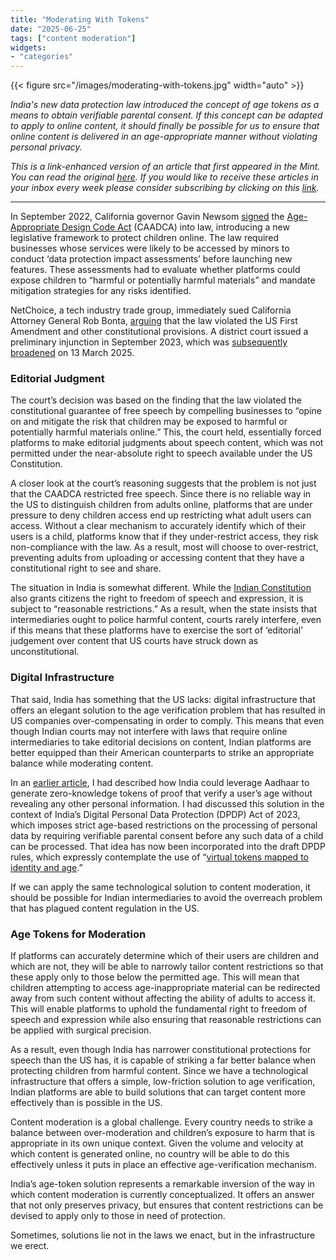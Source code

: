 ```yaml
---
title: "Moderating With Tokens"
date: "2025-06-25"
tags: ["content moderation"]
widgets: 
- "categories"
---
```


{{< figure src="/images/moderating-with-tokens.jpg" width="auto" >}}

_India's new data protection law introduced the concept of age tokens as a means to obtain verifiable parental consent. If this concept can be adapted to apply to online content, it should finally be possible for us to ensure that online content is delivered in an age-appropriate manner without violating personal privacy._

<!--more-->
_This is a link-enhanced version of an article that first appeared in the Mint. You can read the original [here](https://archive.rahulmatthan.com/archive/1751091661.273395/www.livemint.com/opinion/online-views/age-gating-netchoice-lawsuit-rob-bonta-first-amendment-online-speech-age-verification-online-dpdp-aadhaar-adult-censor-11750679642142.html). If you would like to receive these articles in your inbox every week please consider subscribing by clicking on this [link](https://paragraph.xyz/@exmachina)._

---

In September 2022, California governor Gavin Newsom [signed](https://www.gov.ca.gov/2022/09/15/governor-newsom-signs-first-in-nation-bill-protecting-childrens-online-data-and-privacy/) the [Age-Appropriate Design Code Act](https://leginfo.legislature.ca.gov/faces/billCompareClient.xhtml?bill_id=202120220AB2273&showamends=false) (CAADCA) into law, introducing a new legislative framework to protect children online. The law required businesses whose services were likely to be accessed by minors to conduct ‘data protection impact assessments’ before launching new features. These assessments had to evaluate whether platforms could expose children to “harmful or potentially harmful materials” and mandate mitigation strategies for any risks identified.

NetChoice, a tech industry trade group, immediately sued California Attorney General Rob Bonta, [arguing](https://cdn.ca9.uscourts.gov/datastore/opinions/2024/08/16/23-2969.pdf) that the law violated the US First Amendment and other constitutional provisions. A district court issued a preliminary injunction in September 2023, which was [subsequently broadened](https://netchoice.org/wp-content/uploads/2025/03/NetChoice-v-Bonta-CA-Speech-Code-PI-Granted-Mar-13-2025.pdf) on 13 March 2025.

### Editorial Judgment

The court’s decision was based on the finding that the law violated the constitutional guarantee of free speech by compelling businesses to “opine on and mitigate the risk that children may be exposed to harmful or potentially harmful materials online.” This, the court held, essentially forced platforms to make editorial judgments about speech content, which was not permitted under the near-absolute right to speech available under the US Constitution.

A closer look at the court’s reasoning suggests that the problem is not just that the CAADCA restricted free speech. Since there is no reliable way in the US to distinguish children from adults online, platforms that are under pressure to deny children access end up restricting what adult users can access. Without a clear mechanism to accurately identify which of their users is a child, platforms know that if they under-restrict access, they risk non-compliance with the law. As a result, most will choose to over-restrict, preventing adults from uploading or accessing content that they have a constitutional right to see and share.

The situation in India is somewhat different. While the [Indian Constitution](https://cdnbbsr.s3waas.gov.in/s380537a945c7aaa788ccfcdf1b99b5d8f/uploads/2024/07/20240716890312078.pdf) also grants citizens the right to freedom of speech and expression, it is subject to “reasonable restrictions.” As a result, when the state insists that intermediaries ought to police harmful content, courts rarely interfere, even if this means that these platforms have to exercise the sort of ‘editorial’ judgement over content that US courts have struck down as unconstitutional.

### Digital Infrastructure

That said, India has something that the US lacks: digital infrastructure that offers an elegant solution to the age verification problem that has resulted in US companies over-compensating in order to comply. This means that even though Indian courts may not interfere with laws that require online intermediaries to take editorial decisions on content, Indian platforms are better equipped than their American counterparts to strike an appropriate balance while moderating content.

In an [earlier article](https://exmachina.in/10/04/2024/age-tokens/), I had described how India could leverage Aadhaar to generate zero-knowledge tokens of proof that verify a user’s age without revealing any other personal information. I had discussed this solution in the context of India’s Digital Personal Data Protection (DPDP) Act of 2023, which imposes strict age-based restrictions on the processing of personal data by requiring verifiable parental consent before any such data of a child can be processed. That idea has now been incorporated into the draft DPDP rules, which expressly contemplate the use of “[virtual tokens mapped to identity and age](https://exmachina.in/06/01/2025/the-dpdp-rules-first-impressions/).”

If we can apply the same technological solution to content moderation, it should be possible for Indian intermediaries to avoid the overreach problem that has plagued content regulation in the US. 

### Age Tokens for Moderation

If platforms can accurately determine which of their users are children and which are not, they will be able to narrowly tailor content restrictions so that these apply only to those below the permitted age. This will mean that children attempting to access age-inappropriate material can be redirected away from such content without affecting the ability of adults to access it. This will enable platforms to uphold the fundamental right to freedom of speech and expression while also ensuring that reasonable restrictions can be applied with surgical precision.

As a result, even though India has narrower constitutional protections for speech than the US has, it is capable of striking a far better balance when protecting children from harmful content. Since we have a technological infrastructure that offers a simple, low-friction solution to age verification, Indian platforms are able to build solutions that can target content more effectively than is possible in the US.

Content moderation is a global challenge. Every country needs to strike a balance between over-moderation and children’s exposure to harm that is appropriate in its own unique context. Given the volume and velocity at which content is generated online, no country will be able to do this effectively unless it puts in place an effective age-verification mechanism.

India’s age-token solution represents a remarkable inversion of the way in which content moderation is currently conceptualized. It offers an answer that not only preserves privacy, but ensures that content restrictions can be devised to apply only to those in need of protection. 

Sometimes, solutions lie not in the laws we enact, but in the infrastructure we erect. 